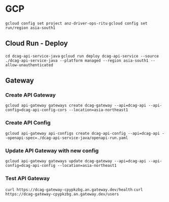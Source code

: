 # GCP
`gcloud config set project anz-driver-ops-ritu`
`gcloud config set run/region asia-south1`

## Cloud Run - Deploy
`cd dcag-api-service-java`
`gcloud run deploy dcag-api-service --source ./dcag-api-service-java --platform managed --region asia-south1 --allow-unauthenticated`

## Gateway

### Create API Gateway
`gcloud api-gateway gateways create dcag-gateway --api=dcag-api --api-config=dcag-api-config-cors --location=asia-northeast1`

### Create API Config
`gcloud api-gateway api-configs create dcag-api-config --api=dcag-api --openapi-spec=./dcag-api-service-java/openapi-run.yaml` 

### Update API Gateway with new config
`gcloud api-gateway gateways update dcag-gateway --api=dcag-api --api-config=dcag-api-config --location=asia-northeast1`

### Test API Gateway
`curl https://dcag-gateway-cpypkzbg.an.gateway.dev/health`
`curl https://dcag-gateway-cpypkzbg.an.gateway.dev/users`
